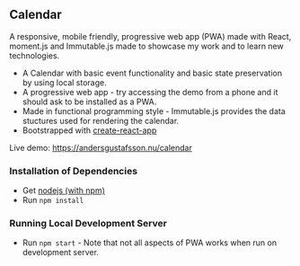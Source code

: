 ## Calendar
A responsive, mobile friendly, progressive web app (PWA) made with React, moment.js and Immutable.js made to showcase my work and to learn new technologies.

* A Calendar with basic event functionality and basic state preservation by using local storage.
* A progressive web app - try accessing the demo from a phone and it should ask to be installed as a PWA. 
* Made in functional programming style - Immutable.js provides the data stuctures used for rendering the calendar.
* Bootstrapped with [create-react-app](https://github.com/facebookincubator/create-react-app)

Live demo: https://andersgustafsson.nu/calendar

### Installation of Dependencies
* Get [nodejs (with npm)](https://nodejs.org)
* Run `npm install`

### Running Local Development Server
* Run `npm start` - Note that not all aspects of PWA works when run on development server.


